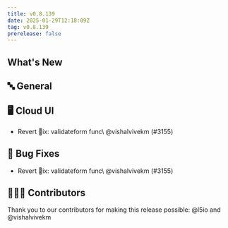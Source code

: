 ```yaml
---
title: v0.8.139
date: 2025-01-29T12:18:09Z
tag: v0.8.139
prerelease: false
---
```


## What's New
## 🔤 General
## 🖥 Cloud UI

- Revert ix: validateform func\ @vishalvivekm (#3155)

## 🐛 Bug Fixes

- Revert ix: validateform func\ @vishalvivekm (#3155)

## 👨🏽‍💻 Contributors

Thank you to our contributors for making this release possible:
@l5io and @vishalvivekm

